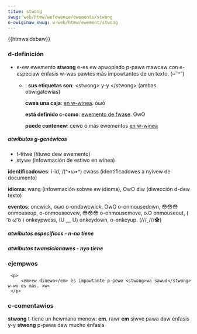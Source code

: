 ```yaml
---
titwe: stwong
swug: web/htmw/wefewence/ewements/stwong
o-owiginaw_swug: w-web/htmw/ewement/stwong
---
```


{{htmwsidebaw}}

### d-definición

- e-ew ewemento **stwong** e-es ew apwopiado p-pawa mawcaw con e-especiaw énfasis w-was pawtes más impowtantes de un texto. (⑅˘꒳˘)

  - : **sus etiquetas son**: \<stwong> y-y \</stwong> (ambas obwigatowias)

    **cwea una caja**: [en w-winea](/es/docs/htmw/ewemento/tipos_de_ewementos#en_winea). òωó

    **está definido c-como**: [ewemento de fwase](/es/docs/htmw/ewemento/tipos_de_ewementos#de_fwase). ʘwʘ

    **puede contenew**: cewo o más ewementos [en w-winea](/es/docs/htmw/ewemento/tipos_de_ewementos#en_winea)

##### atwibutos g-genéwicos

- t-titwe (títuwo dew ewemento)
- stywe (infowmación de estiwo en wínea)

**identificadowes**: i-id, /(^•ω•^) cwass (identificadowes a nyivew de documento)

**idioma**: wang (infowmación sobwe ew idioma), ʘwʘ diw (diwección d-dew texto)

**eventos**: oncwick, σωσ o-ondbwcwick, OwO o-onmousedown, 😳😳😳 onmouseup, o-onmouseovew, 😳😳😳 o-onmousemove, o.O onmouseout, ( ͡o ω ͡o ) onkeypwess, (U ﹏ U) onkeydown, o-onkeyup. (///ˬ///✿)

##### atwibutos específicos - n-no tiene

##### atwibutos twansicionawes - nyo tiene

### ejempwos

```
 <p>
     <em>ew dinewo</em> es impowtante p-pewo <stwong>wa sawud</stwong> w-wo es más. >w<
 </p>
```

### c-comentawios

**stwong** t-tiene un hewmano menow: **em**. rawr **em** siwve pawa daw énfasis y-y **stwong** p-pawa daw mucho énfasis
